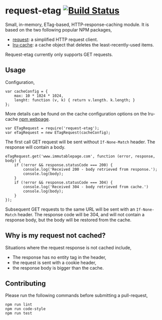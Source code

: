 request-etag [![Build Status](https://travis-ci.org/Belema/request-etag.svg?branch=master)](https://travis-ci.org/Belema/request-etag)
===========

Small, in-memory, ETag-based, HTTP-response-caching module. It is based on the two following popular NPM packages,

- [request](https://www.npmjs.com/package/request): a simplified HTTP request client.
- [lru-cache](https://www.npmjs.com/package/lru-cache): a cache object that deletes the least-recently-used items.

Request-etag currently only supports GET requests.


Usage
-----
Configuration, 

	var cacheConfig = {
		max: 10 * 1024 * 1024,
		lenght: function (v, k) { return v.length. k.length; }
	};

More details can be found on the cache configuration options on the lru-cache [npm webpage](https://www.npmjs.com/package/lru-cache).

	var ETagRequest = require('request-etag');
	var eTagRequest = new ETagRequest(cacheConfig);

The first call GET request will be sent without `If-None-Match` header. The response will contain a body.

	eTagRequest.get('www.immutablepage.com', function (error, response, body) {
		if (!error && response.statusCode === 200) {
			console.log('Received 200 - body retrieved from response.');
			console.log(body);
		}
		if (!error && response.statusCode === 304) {
			console.log('Received 304 - body retrieved from cache.') 
			console.log(body);
		}
	});

Subsequent GET requests to the same URL will be sent with an `If-None-Match` header. The response code will be 304, and will not contain a response body, but the body will be restored from the cache.


Why is my request not cached?
----------------------------
Situations where the request response is not cached include,

- The response has no entity tag in the header,
- the request is sent with a cookie header,
- the response body is bigger than the cache.


Contributing
-------------
Please run the following commands before submitting a pull-request,

	npm run lint
	npm run code-style
	npm run test

